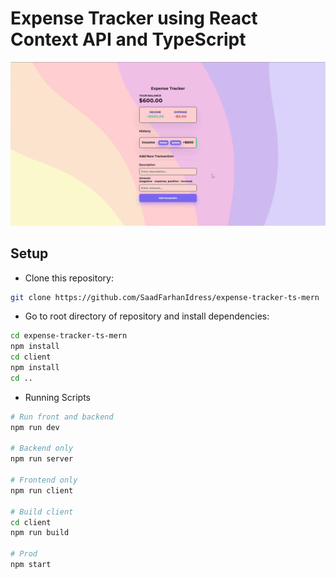 # Expense Tracker using React Context API and TypeScript
<img src="./preview.gif" />

## Setup

- Clone this repository:
```bash
git clone https://github.com/SaadFarhanIdress/expense-tracker-ts-mern
```
- Go to root directory of repository and install dependencies:
```bash 
cd expense-tracker-ts-mern
npm install
cd client 
npm install
cd ..
```
- Running Scripts
```bash
# Run front and backend
npm run dev
 
# Backend only
npm run server
 
# Frontend only
npm run client
 
# Build client
cd client
npm run build

# Prod
npm start
```